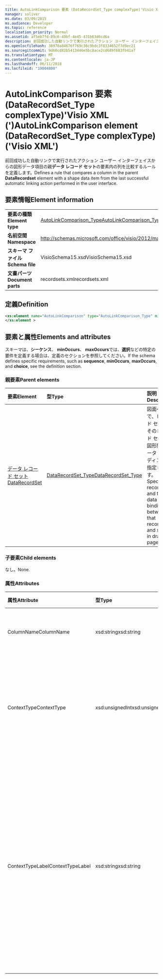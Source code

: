 ```yaml
---
title: AutoLinkComparison 要素 (DataRecordSet_Type complexType)'Visio XML (')
manager: soliver
ms.date: 03/09/2015
ms.audience: Developer
ms.topic: reference
localization_priority: Normal
ms.assetid: af5eb7fd-89c6-49bf-4e45-431b63d6cd6a
description: 前回成功した自動リンクで実行されたアクション ユーザー インターフェイスからの図形データ項目の親データ レコード セットの要素内の列を比較するルールを定義します。
ms.openlocfilehash: 38970a84676f769c36c9bdc3f8334652f7d9ec21
ms.sourcegitcommit: 9d60cd82b5413446e5bc8ace2cd689f683fb41a7
ms.translationtype: MT
ms.contentlocale: ja-JP
ms.lasthandoff: 06/11/2018
ms.locfileid: "19804800"
---
```

# <a name="autolinkcomparison-element-datarecordsettype-complextype-visio-xml"></a><span data-ttu-id="18684-103">AutoLinkComparison 要素 (DataRecordSet_Type complexType)'Visio XML (')</span><span class="sxs-lookup"><span data-stu-id="18684-103">AutoLinkComparison element (DataRecordSet_Type complexType) ('Visio XML')</span></span>

<span data-ttu-id="18684-104">前回成功した自動リンクで実行されたアクション ユーザー インターフェイスからの図形データ項目の親**データ レコード セット**の要素内の列を比較するルールを定義します。</span><span class="sxs-lookup"><span data-stu-id="18684-104">Defines a rule that compares a column in the parent **DataRecordset** element with a shape data item from the last successful automatic linking action performed in the user interface.</span></span> 
  
## <a name="element-information"></a><span data-ttu-id="18684-105">要素情報</span><span class="sxs-lookup"><span data-stu-id="18684-105">Element information</span></span>

|||
|:-----|:-----|
|<span data-ttu-id="18684-106">**要素の種類**</span><span class="sxs-lookup"><span data-stu-id="18684-106">**Element type**</span></span> <br/> |[<span data-ttu-id="18684-107">AutoLinkComparison_Type</span><span class="sxs-lookup"><span data-stu-id="18684-107">AutoLinkComparison_Type</span></span>](autolinkcomparison_type-complextypevisio-xml.md) <br/> |
|<span data-ttu-id="18684-108">**名前空間**</span><span class="sxs-lookup"><span data-stu-id="18684-108">**Namespace**</span></span> <br/> |http://schemas.microsoft.com/office/visio/2012/main  <br/> |
|<span data-ttu-id="18684-109">**スキーマ ファイル**</span><span class="sxs-lookup"><span data-stu-id="18684-109">**Schema file**</span></span> <br/> |<span data-ttu-id="18684-110">VisioSchema15.xsd</span><span class="sxs-lookup"><span data-stu-id="18684-110">VisioSchema15.xsd</span></span>  <br/> |
|<span data-ttu-id="18684-111">**文書パーツ**</span><span class="sxs-lookup"><span data-stu-id="18684-111">**Document parts**</span></span> <br/> |<span data-ttu-id="18684-112">recordsets.xml</span><span class="sxs-lookup"><span data-stu-id="18684-112">recordsets.xml</span></span>  <br/> |
   
## <a name="definition"></a><span data-ttu-id="18684-113">定義</span><span class="sxs-lookup"><span data-stu-id="18684-113">Definition</span></span>

```XML
<xs:element name="AutoLinkComparison" type="AutoLinkComparison_Type" minOccurs="0" maxOccurs="unbounded" >
</xs:element >
```

## <a name="elements-and-attributes"></a><span data-ttu-id="18684-114">要素と属性</span><span class="sxs-lookup"><span data-stu-id="18684-114">Elements and attributes</span></span>

<span data-ttu-id="18684-115">スキーマは、**シーケンス**、 **minOccurs**、 **maxOccurs**では、**選択**などの特定の要件を定義する場合は、定義のセクションを参照してください。</span><span class="sxs-lookup"><span data-stu-id="18684-115">If the schema defines specific requirements, such as **sequence**, **minOccurs**, **maxOccurs**, and **choice**, see the definition section.</span></span> 
  
### <a name="parent-elements"></a><span data-ttu-id="18684-116">親要素</span><span class="sxs-lookup"><span data-stu-id="18684-116">Parent elements</span></span>

|<span data-ttu-id="18684-117">**要素**</span><span class="sxs-lookup"><span data-stu-id="18684-117">**Element**</span></span>|<span data-ttu-id="18684-118">**型**</span><span class="sxs-lookup"><span data-stu-id="18684-118">**Type**</span></span>|<span data-ttu-id="18684-119">**説明**</span><span class="sxs-lookup"><span data-stu-id="18684-119">**Description**</span></span>|
|:-----|:-----|:-----|
|[<span data-ttu-id="18684-120">データ レコード セット</span><span class="sxs-lookup"><span data-stu-id="18684-120">DataRecordSet</span></span>](datarecordset-element-datarecordsets_type-complextypevisio-xml.md) <br/> |[<span data-ttu-id="18684-121">DataRecordSet_Type</span><span class="sxs-lookup"><span data-stu-id="18684-121">DataRecordSet_Type</span></span>](datarecordset_type-complextypevisio-xml.md) <br/> |<span data-ttu-id="18684-122">図面ページで、レコード セットとそのレコード セットと図形間のデータ バインディングを指定します。</span><span class="sxs-lookup"><span data-stu-id="18684-122">Specifies a recordset and the data binding between that recordset and shapes in drawing pages.</span></span>  <br/> |
   
### <a name="child-elements"></a><span data-ttu-id="18684-123">子要素</span><span class="sxs-lookup"><span data-stu-id="18684-123">Child elements</span></span>

<span data-ttu-id="18684-124">なし。</span><span class="sxs-lookup"><span data-stu-id="18684-124">None.</span></span>
  
### <a name="attributes"></a><span data-ttu-id="18684-125">属性</span><span class="sxs-lookup"><span data-stu-id="18684-125">Attributes</span></span>

|<span data-ttu-id="18684-126">**属性**</span><span class="sxs-lookup"><span data-stu-id="18684-126">**Attribute**</span></span>|<span data-ttu-id="18684-127">**型**</span><span class="sxs-lookup"><span data-stu-id="18684-127">**Type**</span></span>|<span data-ttu-id="18684-128">**必須**</span><span class="sxs-lookup"><span data-stu-id="18684-128">**Required**</span></span>|<span data-ttu-id="18684-129">**説明**</span><span class="sxs-lookup"><span data-stu-id="18684-129">**Description**</span></span>|<span data-ttu-id="18684-130">**使用可能な値**</span><span class="sxs-lookup"><span data-stu-id="18684-130">**Possible values**</span></span>|
|:-----|:-----|:-----|:-----|:-----|
|<span data-ttu-id="18684-131">ColumnName</span><span class="sxs-lookup"><span data-stu-id="18684-131">ColumnName</span></span>  <br/> |<span data-ttu-id="18684-132">xsd:string</span><span class="sxs-lookup"><span data-stu-id="18684-132">xsd:string</span></span>  <br/> |<span data-ttu-id="18684-133">必須</span><span class="sxs-lookup"><span data-stu-id="18684-133">required</span></span>  <br/> |<span data-ttu-id="18684-134">ADO レコード セット内の列名に対応します。</span><span class="sxs-lookup"><span data-stu-id="18684-134">Corresponds to a column name in the ADO recordset.</span></span>  <br/> |<span data-ttu-id="18684-135">Xsd:string の値を入力します。</span><span class="sxs-lookup"><span data-stu-id="18684-135">Values of the xsd:string type.</span></span>  <br/> |
|<span data-ttu-id="18684-136">ContextType</span><span class="sxs-lookup"><span data-stu-id="18684-136">ContextType</span></span>  <br/> |<span data-ttu-id="18684-137">xsd:unsignedInt</span><span class="sxs-lookup"><span data-stu-id="18684-137">xsd:unsignedInt</span></span>  <br/> |<span data-ttu-id="18684-138">必須</span><span class="sxs-lookup"><span data-stu-id="18684-138">required</span></span>  <br/> |<span data-ttu-id="18684-139">比較に使用するには、グループまたは図形のプロパティを指定します。</span><span class="sxs-lookup"><span data-stu-id="18684-139">Specifies properties of the group or shape to use for the comparison.</span></span> <span data-ttu-id="18684-140">使用可能な値は、次の表に表示されます。</span><span class="sxs-lookup"><span data-stu-id="18684-140">Possible values are shown in the following table.</span></span>  <br/> |<span data-ttu-id="18684-141">Xsd:unsignedInt の値を入力します。</span><span class="sxs-lookup"><span data-stu-id="18684-141">Values of the xsd:unsignedInt type.</span></span>  <br/> |
|<span data-ttu-id="18684-142">ContextTypeLabel</span><span class="sxs-lookup"><span data-stu-id="18684-142">ContextTypeLabel</span></span>  <br/> |<span data-ttu-id="18684-143">xsd:string</span><span class="sxs-lookup"><span data-stu-id="18684-143">xsd:string</span></span>  <br/> |<span data-ttu-id="18684-144">省略可能</span><span class="sxs-lookup"><span data-stu-id="18684-144">optional</span></span>  <br/> |<span data-ttu-id="18684-145">ContextType の値が 2 または 3 の場合は、比較を定義するのにはこの属性が必要です。</span><span class="sxs-lookup"><span data-stu-id="18684-145">If the ContextType value is 2 or 3, this attribute is required to define a comparison.</span></span> <span data-ttu-id="18684-146">ContextType = 2、ContextTypeLabel は、図形データ アイテムのラベルをして、場合必要があります。 **ContextType** = 3、ContextTypeLabel は、ローカル行の名前をする必要があります。</span><span class="sxs-lookup"><span data-stu-id="18684-146">For ContextType = 2, ContextTypeLabel must be the shape data item label, and if **ContextType** = 3, ContextTypeLabel must be the local row name.</span></span>  <br/> |<span data-ttu-id="18684-147">Xsd:string の値を入力します。</span><span class="sxs-lookup"><span data-stu-id="18684-147">Values of the xsd:string type.</span></span>  <br/> |
   

